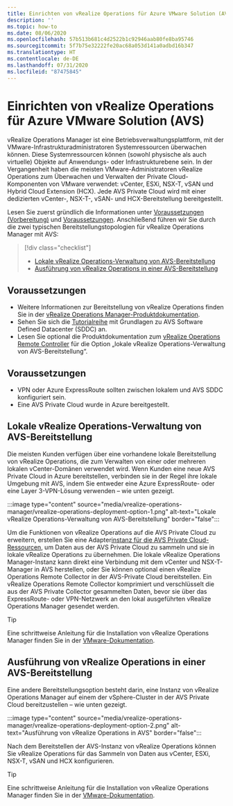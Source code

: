 ```yaml
---
title: Einrichten von vRealize Operations für Azure VMware Solution (AVS)
description: ''
ms.topic: how-to
ms.date: 08/06/2020
ms.openlocfilehash: 57b513b681c4d2522b1c92946aab80fe8ba95746
ms.sourcegitcommit: 5f7b75e32222fe20ac68a053d141a0adbd16b347
ms.translationtype: HT
ms.contentlocale: de-DE
ms.lasthandoff: 07/31/2020
ms.locfileid: "87475845"
---
```

# <a name="set-up-vrealize-operations-for-azure-vmware-solution-avs"></a>Einrichten von vRealize Operations für Azure VMware Solution (AVS)


vRealize Operations Manager ist eine Betriebsverwaltungsplattform, mit der VMware-Infrastrukturadministratoren Systemressourcen überwachen können. Diese Systemressourcen können (sowohl physische als auch virtuelle) Objekte auf Anwendungs- oder Infrastrukturebene sein. In der Vergangenheit haben die meisten VMware-Administratoren vRealize Operations zum Überwachen und Verwalten der Private Cloud-Komponenten von VMware verwendet: vCenter, ESXi, NSX-T, vSAN und Hybrid Cloud Extension (HCX). Jede AVS Private Cloud wird mit einer dedizierten vCenter-, NSX-T-, vSAN- und HCX-Bereitstellung bereitgestellt. 

Lesen Sie zuerst gründlich die Informationen unter [Voraussetzungen (Vorbereitung)](#before-you-begin) und [Voraussetzungen](#prerequisites). Anschließend führen wir Sie durch die zwei typischen Bereitstellungstopologien für vRealize Operations Manager mit AVS:

> [!div class="checklist"]
> * [Lokale vRealize Operations-Verwaltung von AVS-Bereitstellung](#on-premises-vrealize-operations-managing-avs-deployment)
> * [Ausführung von vRealize Operations in einer AVS-Bereitstellung](#vrealize-operations-running-on-avs-deployment)

## <a name="before-you-begin"></a>Voraussetzungen
* Weitere Informationen zur Bereitstellung von vRealize Operations finden Sie in der [vRealize Operations Manager-Produktdokumentation](https://docs.vmware.com/en/vRealize-Operations-Manager/8.1/com.vmware.vcom.vapp.doc/GUID-7FFC61A0-7562-465C-A0DC-46D092533984.html). 
* Sehen Sie sich die [Tutorialreihe](tutorial-network-checklist.md) mit Grundlagen zu AVS Software Defined Datacenter (SDDC) an.
* Lesen Sie optional die Produktdokumentation zum [vRealize Operations Remote Controller](https://docs.vmware.com/en/vRealize-Operations-Manager/8.1/com.vmware.vcom.vapp.doc/GUID-263F9219-E801-4383-8A59-E84F3D01ED6B.html) für die Option „lokale vRealize Operations-Verwaltung von AVS-Bereitstellung“. 



## <a name="prerequisites"></a>Voraussetzungen
* VPN oder Azure ExpressRoute sollten zwischen lokalem und AVS SDDC konfiguriert sein.
* Eine AVS Private Cloud wurde in Azure bereitgestellt.



## <a name="on-premises-vrealize-operations-managing-avs-deployment"></a>Lokale vRealize Operations-Verwaltung von AVS-Bereitstellung
Die meisten Kunden verfügen über eine vorhandene lokale Bereitstellung von vRealize Operations, die zum Verwalten von einer oder mehreren lokalen vCenter-Domänen verwendet wird. Wenn Kunden eine neue AVS Private Cloud in Azure bereitstellen, verbinden sie in der Regel ihre lokale Umgebung mit AVS, indem Sie entweder eine Azure ExpressRoute- oder eine Layer 3-VPN-Lösung verwenden – wie unten gezeigt.   

:::image type="content" source="media/vrealize-operations-manager/vrealize-operations-deployment-option-1.png" alt-text="Lokale vRealize Operations-Verwaltung von AVS-Bereitstellung"  border="false":::

Um die Funktionen von vRealize Operations auf die AVS Private Cloud zu erweitern, erstellen Sie eine Adapter[instanz für die AVS Private Cloud-Ressourcen](https://docs.vmware.com/en/vRealize-Operations-Manager/8.1/com.vmware.vcom.config.doc/GUID-640AD750-301E-4D36-8293-1BFEB67E2600.html), um Daten aus der AVS Private Cloud zu sammeln und sie in lokale vRealize Operations zu übernehmen. Die lokale vRealize Operations Manager-Instanz kann direkt eine Verbindung mit dem vCenter und NSX-T-Manager in AVS herstellen, oder Sie können optional einen vRealize Operations Remote Collector in der AVS-Private Cloud bereitstellen. Ein vRealize Operations Remote Collector komprimiert und verschlüsselt die aus der AVS Private Collector gesammelten Daten, bevor sie über das ExpressRoute- oder VPN-Netzwerk an den lokal ausgeführten vRealize Operations Manager gesendet werden. 

> [!TIP]
> Eine schrittweise Anleitung für die Installation von vRealize Operations Manager finden Sie in der [VMware-Dokumentation](https://docs.vmware.com/en/vRealize-Operations-Manager/8.1/com.vmware.vcom.vapp.doc/GUID-7FFC61A0-7562-465C-A0DC-46D092533984.html). 



## <a name="vrealize-operations-running-on-avs-deployment"></a>Ausführung von vRealize Operations in einer AVS-Bereitstellung

Eine andere Bereitstellungsoption besteht darin, eine Instanz von vRealize Operations Manager auf einem der vSphere-Cluster in der AVS Private Cloud bereitzustellen – wie unten gezeigt. 

:::image type="content" source="media/vrealize-operations-manager/vrealize-operations-deployment-option-2.png" alt-text="Ausführung von vRealize Operations in AVS" border="false":::

Nach dem Bereitstellen der AVS-Instanz von vRealize Operations können Sie vRealize Operations für das Sammeln von Daten aus vCenter, ESXi, NSX-T, vSAN und HCX konfigurieren. 

> [!TIP]
> Eine schrittweise Anleitung für die Installation von vRealize Operations Manager finden Sie in der [VMware-Dokumentation](https://docs.vmware.com/en/vRealize-Operations-Manager/8.1/com.vmware.vcom.vapp.doc/GUID-7FFC61A0-7562-465C-A0DC-46D092533984.html).




<!-- LINKS - external -->


<!-- LINKS - internal -->




